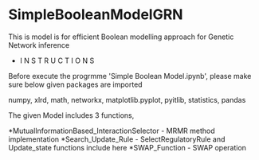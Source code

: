 # SimpleBooleanModelGRN
This is model is for efficient Boolean modelling approach for Genetic Network inference


* I N S T R U C T I O N S


Before execute the progrmme 'Simple Boolean Model.ipynb', please make sure below given packages are imported

numpy,
xlrd,
math,
networkx,
matplotlib.pyplot,
pyitlib,
statistics,
pandas


The given Model includes 3 functions,

*MutualInformationBased_InteractionSelector - MRMR method implementation
*Search_Update_Rule - SelectRegulatoryRule and Update_state functions include here
*SWAP_Function - SWAP operation

